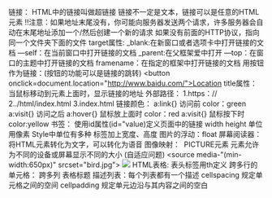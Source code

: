 链接：
HTML中的链接叫做超链接
链接不一定是文本，链接可以是任意的HTML元素
<a href="" title="" target=""></a>
!!注意：如果地址末尾没有，你可能向服务器发送两个请求，许多服务器会自动在末尾地址添加一个/然后创建一个新的请求
如果没有前面的HTTP协议，指向同一个文件夹下面的文件
target属性:
_blank:在新窗口或者选项卡中打开链接的文档
—self：在当前窗口中打开链接的文档
_parent:在父框架爱中打开
—top：在窗口的主题中打开链接的文档
framename：在指定的框架中打开链接的文档
用按钮作为链接：(按钮的功能可以是链接的跳转)
<button onclick=document.location="http://www.baidu.com/">Location</button>
title属性：
当鼠标移动到元素上面时，显示链接的地址
外部路径：
1.https：//    2../html/index.html  3.index.html
链接颜色：
a:link{}  访问前 color：green
a:visit{}  访问之后
a:hover{}   鼠标放上面时 color：red
a:visit{}   鼠标按下时   color:yellow
书签：
使用id属性(id="value)定义页面中的链接
<a href="index.html#id"></a>
<img src="" alt=""/>width height 单位用像素  Style中单位有多种 <img>标签加上宽度、高度
图片的浮动：float
屏幕阅读器：
将HTML元素转化为文字，可以转化为语音
图像映射：
<img src="" usemap="#workmap"/>
<map name="workmap">
<area shape="react" coords="" alt="" href="">
</map>
PICTURE元素
<picture>元素允许为不同的设备或屏幕显示不同的大小 (自适应问题)
<picture>
<source media-"(min-width:650px)" srcset="bird.jpg"> 
<img src="bird.jpg">
</source>
HTML表格:
表头标签用th定义
跨多行的单元格：<rowspan>  跨多列 <colspan> 表格标题 <caption>
描述列表：每个列表都有一个描述
cellspacing  规定单元格之间的空间
cellpadding  规定单元边沿与其内容之间的空白